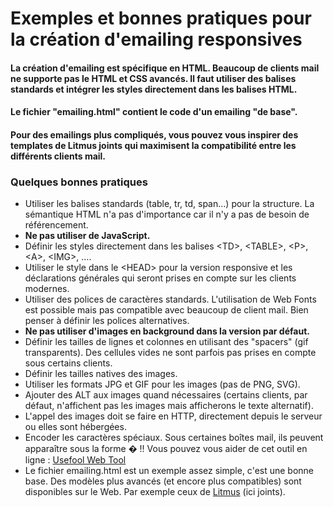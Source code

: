# Exemples et bonnes pratiques pour la création d'emailing responsives

#### La création d'emailing est spécifique en HTML. Beaucoup de clients mail ne supporte pas le HTML et CSS avancés. Il faut utiliser des balises standards et intégrer les styles directement dans les balises HTML.
#### Le fichier "emailing.html" contient le code d'un emailing "de base".
#### Pour des emailings plus compliqués, vous pouvez vous inspirer des templates de Litmus joints qui maximisent la compatibilité entre les différents clients mail.

### Quelques bonnes pratiques

* Utiliser les balises standards (table, tr, td, span&hellip;) pour la structure. La sémantique HTML n'a pas d'importance car il n'y a pas de besoin de référencement.
* **Ne pas utiliser de JavaScript.**
* Définir les styles directement dans les balises &lt;TD&gt;, &lt;TABLE&gt;, &lt;P&gt;, &lt;A&gt;, &lt;IMG&gt;, &hellip;.<br />
* Utiliser le style dans le &lt;HEAD&gt; pour la version responsive et les déclarations générales qui seront prises en compte sur les clients modernes.
* Utiliser des polices de caractères standards. L'utilisation de Web Fonts est possible mais pas compatible avec beaucoup de client mail. Bien penser à définir les polices alternatives.
* **Ne pas utiliser d'images en background dans la version par défaut.**
* Définir les tailles de lignes et colonnes en utilisant des "spacers" (gif transparents). Des cellules vides ne sont parfois pas prises en compte sous certains clients.
* Définir les tailles natives des images.
* Utiliser les formats JPG et GIF pour les images (pas de PNG, SVG).
* Ajouter des ALT aux images quand nécessaires (certains clients, par défaut, n'affichent pas les images mais afficherons le texte alternatif).
* L'appel des images doit se faire en HTTP, directement depuis le serveur ou elles sont hébergées.<br />
* Encoder les caract&egrave;res sp&eacute;ciaux. Sous certaines bo&icirc;tes mail, ils peuvent appara&icirc;tre sous la forme &#65533;&nbsp;!!
Vous pouvez vous aider de cet outil en ligne&nbsp;: [Usefool Web Tool](http://usefulwebtool.com/fr/convertir-entites-html.php)
* Le fichier emailing.html est un exemple assez simple, c'est une bonne base. Des modèles plus avancés (et encore plus compatibles) sont disponibles sur le Web. Par exemple ceux de [Litmus](https://litmus.com/resources/free-responsive-email-templates) (ici joints).

